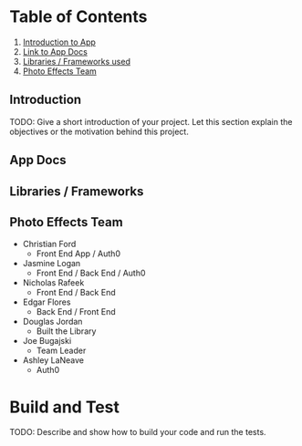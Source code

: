 # Table of Contents

1. [Introduction to App](#introduction)
2. [Link to App Docs](#app-docs)
3. [Libraries / Frameworks used](#libraries-/-frameworks)
4. [Photo Effects Team](#photo-effects-team)
  

## Introduction 
TODO: Give a short introduction of your project. Let this section explain the objectives or the motivation behind this project. 

## App Docs

## Libraries / Frameworks

## Photo Effects Team
  - Christian Ford
    - Front End App / Auth0
  - Jasmine Logan
    - Front End / Back End / Auth0
  - Nicholas Rafeek
    - Front End / Back End
  - Edgar Flores
    - Back End / Front End
  - Douglas Jordan
    - Built the Library 
  - Joe Bugajski
    - Team Leader
  - Ashley LaNeave
    - Auth0


# Build and Test
TODO: Describe and show how to build your code and run the tests. 


